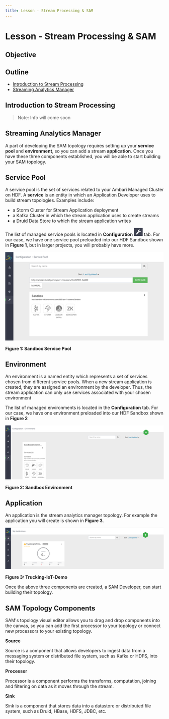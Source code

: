 ```yaml
---
title: Lesson - Stream Processing & SAM
---
```


# Lesson - Stream Processing & SAM

## Objective

## Outline

- [Introduction to Stream Processing](#introduction-to-stream-processing)
- [Streaming Analytics Manager](#streaming-analytics-manager)

## Introduction to Stream Processing

> Note: Info will come soon

## Streaming Analytics Manager

A part of developing the SAM topology requires setting up your **service pool** and **environment**, so you can add a stream **application**. Once you have these three components established, you will be able to start building your SAM topology.

## Service Pool

A service pool is the set of services related to your Ambari Managed Cluster on HDF. A **service** is an entity in which an Application Developer uses to build stream topologies. Examples include:

- a Storm Cluster for Stream Application deployment
- a Kafka Cluster in which the stream application uses to create streams
- a Druid Data Store to which the stream application writes

The list of managed service pools is located in **Configuration** ![configuration](assets/images/configuration.jpg) tab. For our case, we have one service pool preloaded into our HDF Sandbox shown in **Figure 1**, but in larger projects, you will probably have more.

![Service_Pool](assets/images/Service_Pool.jpg)

**Figure 1: Sandbox Service Pool**

## Environment

An environment is a named entity which represents a set of services chosen from different service pools. When a new stream application is created, they are assigned an environment by the developer. Thus, the stream application can only use services associated with your chosen environment

The list of managed environments is located in the **Configuration** tab. For our case, we have one environment preloaded into our HDF Sandbox shown in **Figure 2**

![Environments](assets/images/Environments.jpg)

**Figure 2: Sandbox Environment**

## Application

An application is the stream analytics manager topology. For example the application you will create is shown in **Figure 3**.

![My_Applications](assets/images/My_Applications.jpg)

**Figure 3: Trucking-IoT-Demo**

Once the above three components are created, a SAM Developer, can start building their topology.

## SAM Topology Components

SAM's topology visual editor allows you to drag and drop components into the canvas, so you can add the first processor to your topology or connect new processors to your existing topology.

**Source**

Source is a component that allows developers to ingest data from a messaging system or distributed file system, such as Kafka or HDFS, into their topology.

**Processor**

Processor is a component performs the transforms, computation, joining and filtering on data as it moves through the stream.

**Sink**

Sink is a component that stores data into a datastore or distributed file system, such as Druid, HBase, HDFS, JDBC, etc.

